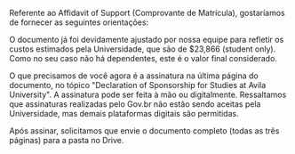 Referente ao Affidavit of Support (Comprovante de Matrícula), gostaríamos de fornecer as seguintes orientações:  

O documento já foi devidamente ajustado por nossa equipe para refletir os custos estimados pela Universidade, que são de $23,866 (student only). Como no seu caso não há dependentes, este é o valor final considerado.  

O que precisamos de você agora é a assinatura na última página do documento, no tópico "Declaration of Sponsorship for Studies at Avila University". A assinatura pode ser feita à mão ou digitalmente. Ressaltamos que assinaturas realizadas pelo Gov.br não estão sendo aceitas pela Universidade, mas demais plataformas digitais são permitidas.  

Após assinar, solicitamos que envie o documento completo (todas as três páginas) para a pasta no Drive.